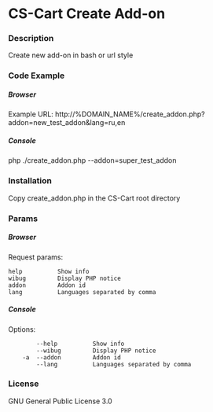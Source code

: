 # CS-Cart Create Add-on

### Description
Create new add-on in bash or url  style


### Code Example
##### Browser
Example URL: http://%DOMAIN_NAME%/create_addon.php?addon=new_test_addon&lang=ru,en

##### Console
php ./create_addon.php --addon=super_test_addon


### Installation
Copy create_addon.php in the CS-Cart root directory


### Params

##### Browser
Request params:

    help          Show info
    wibug         Display PHP notice
    addon         Addon id
    lang          Languages separated by comma

##### Console
Options:

            --help          Show info
            --wibug         Display PHP notice
        -a  --addon         Addon id
            --lang          Languages separated by comma

### License
GNU General Public License 3.0
